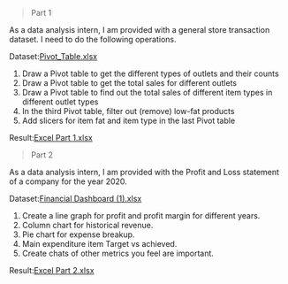 > Part 1

As a data analysis intern, I am provided with a general store transaction dataset. I need to do the following operations.

Dataset:[Pivot_Table.xlsx](https://github.com/MODIKULDEEP/MODIKULDEEP-ML_INTERNSHIP_TASK_1/files/9179330/Pivot_Table.xlsx)


1. Draw a Pivot table to get the different types of outlets and their counts
2. Draw a Pivot table to get the total sales for different outlets
3. Draw a Pivot table to find out the total sales of different item types in different outlet types
4. In the third Pivot table, filter out (remove) low-fat products 
5. Add slicers for item fat and item type in the last Pivot table

Result:[Excel Part 1.xlsx](https://github.com/MODIKULDEEP/MODIKULDEEP-ML_INTERNSHIP_TASK_1/blob/main/Excel%20Part%201.xlsx)

> Part 2

As a data analysis intern, I am provided with the Profit and Loss statement of a company for the year 2020.

Dataset:[Financial Dashboard (1).xlsx](https://github.com/MODIKULDEEP/MODIKULDEEP-ML_INTERNSHIP_TASK_1/files/9179313/Financial.Dashboard.1.xlsx)

1. Create a line graph for profit and profit margin for different years.
2. Column chart for historical revenue.
3. Pie chart for expense breakup.
4. Main expenditure item Target vs achieved.
5. Create chats of other metrics you feel are important.

Result:[Excel Part 2.xlsx](https://github.com/MODIKULDEEP/MODIKULDEEP-ML_INTERNSHIP_TASK_1/files/9179316/Excel.Part.2.xlsx)
